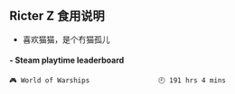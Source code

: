 ## Ricter Z 食用说明
- 喜欢猫猫，是个冇猫孤儿

<!-- steam-box start -->
#### - Steam playtime leaderboard
```text
🎮 World of Warships                 🕘 191 hrs 4 mins
```
<!-- Powered by https://github.com/YouEclipse/steam-box . -->
<!-- steam-box end -->
